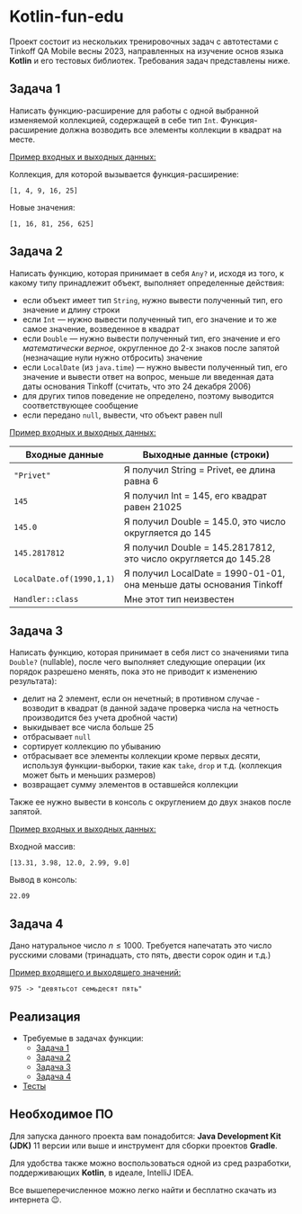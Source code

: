 # Kotlin-fun-edu
Проект состоит из нескольких тренировочных задач с автотестами c Tinkoff QA Mobile весны 2023, направленных на изучение 
основ языка **Kotlin** и его тестовых библиотек. Требования задач представлены ниже.

## Задача 1
Написать функцию-расширение для работы с одной выбранной изменяемой коллекцией, содержащей в себе тип `Int`. 
Функция-расширение должна возводить все элементы коллекции в квадрат на месте.

<u>Пример входных и выходных данных:</u>

Коллекция, для которой вызывается функция-расширение:
```
[1, 4, 9, 16, 25]
```
Новые значения:
```
[1, 16, 81, 256, 625]
```

## Задача 2
Написать функцию, которая принимает в себя `Any?` и, исходя из того, к какому типу принадлежит объект, выполняет 
определенные действия:

- если объект имеет тип `String`, нужно вывести полученный тип, его значение и длину строки
- если `Int` — нужно вывести полученный тип, его значение и то же самое значение, возведенное в квадрат
- если `Double` — нужно вывести полученный тип, его значение и его _математически верное_, округленное до 2-х знаков 
  после запятой (незначащие нули нужно отбросить) значение
- если `LocalDate` (из `java.time`) — нужно вывести полученный тип, его значение и вывести ответ на вопрос, меньше 
  ли введенная дата даты основания Tinkoff (считать, что это 24 декабря 2006)
- для других типов поведение не определено, поэтому выводится соответствующее сообщение
- если передано `null`, вывести, что объект равен null

<u>Пример входных и выходных данных:</u>

| Входные данные           | Выходные данные (строки)                                            |
|--------------------------|---------------------------------------------------------------------|
| `"Privet"`               | Я получил String = Privet, ее длина равна 6                         |
| `145`                    | Я получил Int = 145, его квадрат равен 21025                        |
| `145.0`                  | Я получил Double = 145.0, это число округляется до 145              |
| `145.2817812`            | Я получил Double = 145.2817812, это число округляется до 145.28     |
| `LocalDate.of(1990,1,1)` | Я получил LocalDate = 1990-01-01, она меньше даты основания Tinkoff |
| `Handler::class`         | Мне этот тип неизвестен                                             |

## Задача 3
Написать функцию, которая принимает в себя лист со значениями типа `Double?` (nullable), после чего выполняет 
следующие операции (их порядок разрешено менять, пока это не приводит к изменению результата):
- делит на $2$ элемент, если он нечетный; в противном случае - возводит в квадрат (в данной задаче проверка числа на 
  четность производится без учета дробной части)
- выкидывает все числа больше $25$
- отбрасывает `null`
- сортирует коллекцию по убыванию
- отбрасывает все элементы коллекции кроме первых десяти, используя функции-выборки, такие как `take`, `drop` и т.д. 
  (коллекция может быть и меньших размеров)
- возвращает сумму элементов в оставшейся коллекции

Также ее нужно вывести в консоль с округлением до двух знаков после запятой.

<u>Пример входных и выходных данных:</u>

Входной массив:
```
[13.31, 3.98, 12.0, 2.99, 9.0]
```
Вывод в консоль:
```
22.09
```

## Задача 4
Дано натуральное число $n \leqslant 1000$.
Требуется напечатать это число русскими словами (тринадцать, сто пять, двести сорок один и т.д.)

<u>Пример входящего и выходящего значений:</u>
```
975 -> "девятьсот семьдесят пять"
```

## Реализация
- Требуемые в задачах функции:
  * [Задача 1](/src/main/kotlin/ru/tinkoff/fintech/SquareAllElements.kt)
  * [Задача 2](/src/main/kotlin/ru/tinkoff/fintech/TypeCasting.kt)
  * [Задача 3](/src/main/kotlin/ru/tinkoff/fintech/StrangeFunction.kt)
  * [Задача 4](/src/main/kotlin/ru/tinkoff/fintech/NumberToWords.kt)
- [Тесты](/src/test/kotlin/ru/tinkoff/fintech) 

## Необходимое ПО
Для запуска данного проекта вам понадобится: **Java Development Kit (JDK)** 11 версии или выше и
инструмент для сборки проектов **Gradle**.

Для удобства также можно воспользоваться одной из сред разработки, поддерживающих **Kotlin**, в идеале, IntelliJ IDEA.

Все вышеперечисленное можно легко найти и бесплатно скачать из интернета 😉.